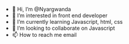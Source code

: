 - 👋 Hi, I’m @Nyargwanda
- 👀 I’m interested in front end developer
- 🌱 I’m currently learning Javascript, html, css
- 💞️ I’m looking to collaborate on Javascript
- 📫 How to reach me email

<!---
Nyargwanda/Nyargwanda is a ✨ special ✨ repository because its `README.md` (this file) appears on your GitHub profile.
You can click the Preview link to take a look at your changes.
--->

